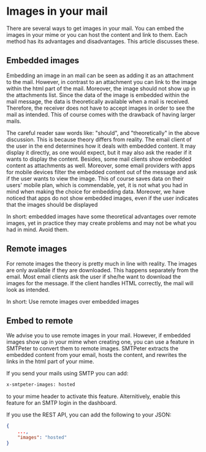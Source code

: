 # Images in your mail

There are several ways to get images in your mail. You can embed the images
in your mime or you can host the content and link to them. Each method has its
advantages and disadvantages. This article discusses these.


## Embedded images

Embedding an image in an mail can be seen as adding it as an attachment
to the mail. However, in contrast to an attachment you can link to the image 
within the html part of the mail. Moreover, the image should not show up in
the attachments list. Since the data of the image is embedded within the
mail message, the data is theoretically available when a mail is received.
Therefore, the receiver does not have to accept images in order to see
the mail as intended. This of course comes with the drawback of having larger
mails.

The careful reader saw words like: "should", and "theoretically" in the
above discussion. This is because theory differs from reality. The email
client of the user in the end determines how it deals with embedded content.
It may display it directly, as one would expect, but it may also ask the
reader if it wants to display the content. Besides, some mail clients show
embedded content as attachments as well. Moreover, some email providers
with apps for mobile devices filter the embedded content out of the message
and ask if the user wants to view the image. This of course saves data on
their users' mobile plan, which is commendable, yet, it is not what you had
in mind when making the choice for embedding data. Moreover, we have noticed
that apps do not show embedded images, even if the user indicates that the
images should be displayed

In short: embedded images have some theoretical advantages over remote images,
yet in practice they may create problems and may not be what you had in mind.
Avoid them.


## Remote images

For remote images the theory is pretty much in line with reality. The images
are only available if they are downloaded. This happens separately from
the email. Most email clients ask the user if she/he want to download the images
for the message. If the client handles HTML correctly, the mail will look
as intended. 

In short: Use remote images over embedded images


## Embed to remote

We advise you to use remote images in your mail. However, if embedded
images show up in your mime when creating one, you can use
a feature in SMTPeter to convert them to remote images. SMTPeter extracts
the embedded content from your email, hosts the content, and rewrites
the links in the html part of your mime.

If you send your mails using SMTP you can add:
```txt
x-smtpeter-images: hosted
```
to your mime header to activate this feature. Alternitively, enable this feature for
an SMTP login in the dashboard.

If you use the REST API, you can add the following to your JSON:
```json
{
    ...,
    "images": "hosted"
}
```
